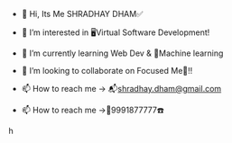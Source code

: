 - 👋 Hi, Its Me SHRADHAY DHAM✅

- 👀 I’m interested in 🖥Virtual Software Development!

- 🌱 I’m currently learning Web Dev & 🤖Machine learning
 
- 💞️ I’m looking to collaborate on Focused Me🤫!!

- 📫 How to reach me -> 📬shradhay.dham@gmail.com

- 📫 How to reach me ->📲9991877777☎️


h
